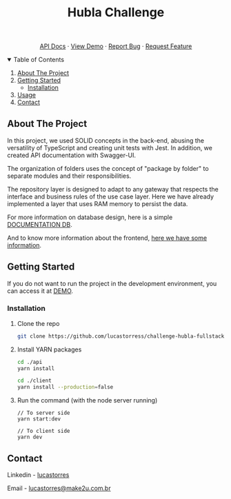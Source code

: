 <!-- PROJECT -->
<br />
<p align="center">

  <h1 align="center">Hubla Challenge</h3>

  <p align="center">
    <br />
    <br />
    <a href="https://api.hubla-challenge.make2u.com.br/">API Docs</a>
    ·
    <a href="https://hubla-challenge.make2u.com.br/">View Demo</a>
    ·
    <a href="https://github.com/lucastorress/challenge-hubla-fullstack/issues">Report Bug</a>
    ·
    <a href="https://github.com/lucastorress/challenge-hubla-fullstack/issues">Request Feature</a>
  </p>
</p>

<!-- TABLE OF CONTENTS -->
<details open="open">
  <summary>Table of Contents</summary>
  <ol>
    <li>
      <a href="#about-the-project">About The Project</a>
    </li>
    <li>
      <a href="#getting-started">Getting Started</a>
      <ul>
        <li><a href="#installation">Installation</a></li>
      </ul>
    </li>
    <li><a href="#usage">Usage</a></li>
    <li><a href="#contact">Contact</a></li>
  </ol>
</details>

<!-- ABOUT THE PROJECT -->

## About The Project

<p>In this project, we used SOLID concepts in the back-end, abusing the versatility of TypeScript and creating unit tests with Jest. In addition, we created API documentation with Swagger-UI.</p>

<p>The organization of folders uses the concept of "package by folder" to separate modules and their responsibilities.</p>

<p>The repository layer is designed to adapt to any gateway that respects the interface and business rules of the use case layer. Here we have already implemented a layer that uses RAM memory to persist the data.</p>

For more information on database design, here is a simple [DOCUMENTATION DB](docs/README-DB.md).

And to know more information about the frontend, [here we have some information](client/README.md).

<!-- GETTING STARTED -->

## Getting Started

If you do not want to run the project in the development environment, you can access it at [DEMO](https://hubla-challenge.make2u.com.br/).

### Installation

1. Clone the repo
   ```sh
   git clone https://github.com/lucastorress/challenge-hubla-fullstack.git
   ```
2. Install YARN packages

   ```sh
   cd ./api
   yarn install

   cd ./client
   yarn install --production=false
   ```

3. Run the command (with the node server running)

   ```JS
   // To server side
   yarn start:dev

   // To client side
   yarn dev
   ```

##

<!-- CONTACT -->

## Contact

Linkedin - [lucastorres](https://linkedin.com/in/lucastorres)

Email - [lucastorres@make2u.com.br](mailto:lucastorres@make2u.com.br)
